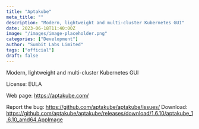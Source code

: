 ```yaml
---
title: "Aptakube"
meta_title: ""
description: "Modern, lightweight and multi-cluster Kubernetes GUI"
date: 2023-06-18T11:40:00Z
image: "/images/image-placeholder.png"
categories: ["Development"]
author: "Sumbit Labs Limited"
tags: ["official"]
draft: false
---
```


Modern, lightweight and multi-cluster Kubernetes GUI

License: EULA

Web page: https://aptakube.com/

Report the bug: https://github.com/aptakube/aptakube/issues/
Download: https://github.com/aptakube/aptakube/releases/download/1.6.10/aptakube_1.6.10_amd64.AppImage
